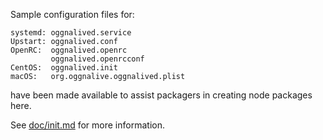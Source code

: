 Sample configuration files for:
```
systemd: oggnalived.service
Upstart: oggnalived.conf
OpenRC:  oggnalived.openrc
         oggnalived.openrcconf
CentOS:  oggnalived.init
macOS:   org.oggnalive.oggnalived.plist
```
have been made available to assist packagers in creating node packages here.

See [doc/init.md](../../doc/init.md) for more information.
